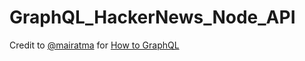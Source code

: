 # GraphQL_HackerNews_Node_API

Credit to [@mairatma](https://github.com/mairatma) for [How to GraphQL](https://www.howtographql.com/graphql-js/0-introduction/)

